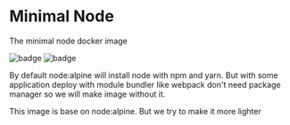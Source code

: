 # Minimal Node
The minimal node docker image

![badge](https://img.shields.io/endpoint?url=https://gist.githubusercontent.com/johnitvn/7dc952f2c1e7f007191b59518d148b99/raw/minimal-node_image_size.json)
![badge](https://img.shields.io/endpoint?url=https://gist.githubusercontent.com/johnitvn/7dc952f2c1e7f007191b59518d148b99/raw/minimal-node_size_saved.json)


By default node:alpine will install node with npm and yarn. But with some application deploy with module bundler like webpack don't need package manager so we will make image without it.

This image is base on node:alpine. But we try to make it more lighter